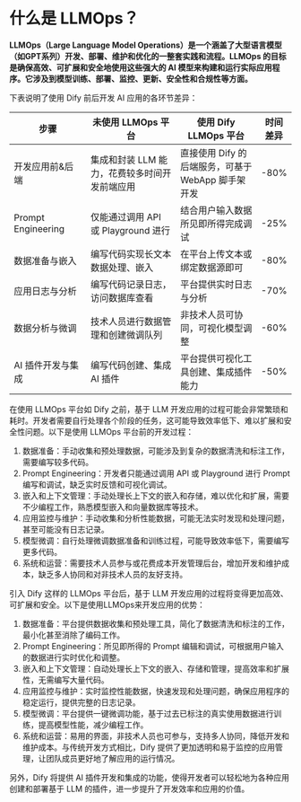 # 什么是 LLMOps？

**LLMOps（Large Language Model Operations）是一个涵盖了大型语言模型（如GPT系列）开发、部署、维护和优化的一整套实践和流程。LLMOps 的目标是确保高效、可扩展和安全地使用这些强大的 AI 模型来构建和运行实际应用程序。它涉及到模型训练、部署、监控、更新、安全性和合规性等方面。**

下表说明了使用 Dify 前后开发 AI 应用的各环节差异：

<table><thead><tr><th width="199">步骤</th><th width="293">未使用 LLMOps 平台</th><th width="289">使用 Dify LLMOps 平台</th><th>时间差异</th></tr></thead><tbody><tr><td>开发应用前&#x26;后端</td><td>集成和封装 LLM 能力，花费较多时间开发前端应用</td><td>直接使用 Dify 的后端服务，可基于 WebApp 脚手架开发 </td><td>-80%</td></tr><tr><td>Prompt Engineering</td><td>仅能通过调用 API 或 Playground 进行</td><td>结合用户输入数据所见即所得完成调试</td><td>-25%</td></tr><tr><td>数据准备与嵌入</td><td>编写代码实现长文本数据处理、嵌入</td><td>在平台上传文本或绑定数据源即可</td><td>-80%</td></tr><tr><td>应用日志与分析</td><td>编写代码记录日志，访问数据库查看</td><td>平台提供实时日志与分析</td><td>-70%</td></tr><tr><td>数据分析与微调</td><td>技术人员进行数据管理和创建微调队列</td><td>非技术人员可协同，可视化模型调整</td><td>-60%</td></tr><tr><td>AI 插件开发与集成</td><td>编写代码创建、集成 AI 插件</td><td>平台提供可视化工具创建、集成插件能力</td><td>-50%</td></tr></tbody></table>

在使用 LLMOps 平台如 Dify 之前，基于 LLM 开发应用的过程可能会非常繁琐和耗时。开发者需要自行处理各个阶段的任务，这可能导致效率低下、难以扩展和安全性问题。以下是使用 LLMOps 平台前的开发过程：

1. 数据准备：手动收集和预处理数据，可能涉及到复杂的数据清洗和标注工作，需要编写较多代码。
2. Prompt Engineering：开发者只能通过调用 API 或 Playground 进行 Prompt 编写和调试，缺乏实时反馈和可视化调试。
3. 嵌入和上下文管理：手动处理长上下文的嵌入和存储，难以优化和扩展，需要不少编程工作，熟悉模型嵌入和向量数据库等技术。
4. 应用监控与维护：手动收集和分析性能数据，可能无法实时发现和处理问题，甚至可能没有日志记录。
5. 模型微调：自行处理微调数据准备和训练过程，可能导致效率低下，需要编写更多代码。
6. 系统和运营：需要技术人员参与或花费成本开发管理后台，增加开发和维护成本，缺乏多人协同和对非技术人员的友好支持。

引入 Dify 这样的 LLMOps 平台后，基于 LLM 开发应用的过程将变得更加高效、可扩展和安全。以下是使用LLMOps来开发应用的优势：

1. 数据准备：平台提供数据收集和预处理工具，简化了数据清洗和标注的工作，最小化甚至消除了编码工作。
2. Prompt Engineering：所见即所得的 Prompt 编辑和调试，可根据用户输入的数据进行实时优化和调整。
3. 嵌入和上下文管理：自动处理长上下文的嵌入、存储和管理，提高效率和扩展性，无需编写大量代码。
4. 应用监控与维护：实时监控性能数据，快速发现和处理问题，确保应用程序的稳定运行，提供完整的日志记录。
5. 模型微调：平台提供一键微调功能，基于过去已标注的真实使用数据进行训练，提高模型性能，减少编程工作。
6. 系统和运营：易用的界面，非技术人员也可参与，支持多人协同，降低开发和维护成本。与传统开发方式相比，Dify 提供了更加透明和易于监控的应用管理，让团队成员更好地了解应用的运行情况。

另外，Dify 将提供 AI 插件开发和集成的功能，使得开发者可以轻松地为各种应用创建和部署基于 LLM 的插件，进一步提升了开发效率和应用的价值。
